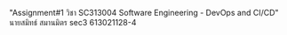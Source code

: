 "Assignment#1 วิชา SC313004 Software Engineering - DevOps and CI/CD" นายสมิทธ์ สมานมิตร sec3 613021128-4
